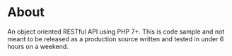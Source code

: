 # About
An object oriented RESTful API using PHP 7+.  This is code sample and not meant to be released as a production source written and tested in under 6 hours on a weekend.

